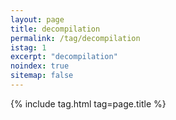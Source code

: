 ```yaml
---
layout: page
title: decompilation
permalink: /tag/decompilation
istag: 1
excerpt: "decompilation"
noindex: true
sitemap: false
---
```


{% include tag.html tag=page.title %}
